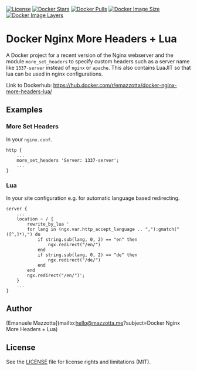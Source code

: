 [![License](http://img.shields.io/:license-mit-brightgreen.svg)](http://doge.mit-license.org)
[![Docker Stars](https://img.shields.io/docker/stars/emazzotta/docker-nginx-more-headers-lua.svg)](https://hub.docker.com/r/emazzotta/docker-nginx-more-headers-lua/)
[![Docker Pulls](https://img.shields.io/docker/pulls/emazzotta/docker-nginx-more-headers-lua.svg)](https://hub.docker.com/r/emazzotta/docker-nginx-more-headers-lua/)
[![Docker Image Size](https://img.shields.io/imagelayers/image-size/emazzotta/docker-nginx-more-headers-lua/latest.svg)](https://hub.docker.com/r/emazzotta/docker-nginx-more-headers-lua/)
[![Docker Image Layers](https://img.shields.io/imagelayers/layers/emazzotta/docker-nginx-more-headers-lua/latest.svg)](https://hub.docker.com/r/emazzotta/docker-nginx-more-headers-lua/)

# Docker Nginx More Headers + Lua

A Docker project for a recent version of the Nginx webserver and the module `more_set_headers` to specify custom headers such as a server name like `1337-server` instead of `nginx` or `apache`.
This also contains LuaJIT so that lua can be used in nginx configurations.

Link to Dockerhub: https://hub.docker.com/r/emazzotta/docker-nginx-more-headers-lua/

## Examples

### More Set Headers

In your `nginx.conf`.

```
http {
    ...
    more_set_headers 'Server: 1337-server';
    ...
}
```

### Lua

In your site configuration e.g. for automatic language based redirecting.

```
server {   
    ...
    location ~ / {
        rewrite_by_lua '
        for lang in (ngx.var.http_accept_language .. ","):gmatch("([^,]*),") do
            if string.sub(lang, 0, 2) == "en" then
                ngx.redirect("/en/")
            end
            if string.sub(lang, 0, 2) == "de" then
                ngx.redirect("/de/")
            end
        end
        ngx.redirect("/en/")';
    }
    ...
}
```

## Author

[Emanuele Mazzotta](mailto:hello@mazzotta.me?subject=Docker Nginx More Headers + Lua)

## License

See the [LICENSE](LICENSE.md) file for license rights and limitations (MIT).
